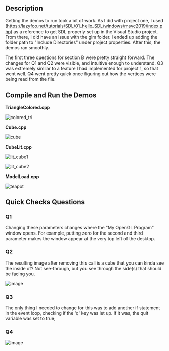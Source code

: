 ## Description

Getting the demos to run took a bit of work. As I did with project one, I used (https://lazyfoo.net/tutorials/SDL/01_hello_SDL/windows/msvc2019/index.php) as a reference to get SDL properly set up in the Visual Studio project. From there, I did have an issue with the glm folder. I ended up adding the folder path to "Include Directories" under project properties. After this, the demos ran smoothly.

The first three questions for section B were pretty straight forward. The changes for Q1 and Q2 were visible, and intuitive enough to understand. Q3 was extremely similar to a feature I had implemented for project 1, so that went well. Q4 went pretty quick once figuring out how the vertices were being read from the file. 

## Compile and Run the Demos

**TriangleColored.cpp**

![colored_tri](https://user-images.githubusercontent.com/59031606/112705193-aa048580-8e6b-11eb-8766-b53806419278.png)

**Cube.cpp**

![cube](https://user-images.githubusercontent.com/59031606/112705148-7c1f4100-8e6b-11eb-8626-e9d4855715aa.png)

**CubeLit.cpp**

![lit_cube1](https://user-images.githubusercontent.com/59031606/112705236-d6200680-8e6b-11eb-8382-89e0df7e6c35.png)

![lit_cube2](https://user-images.githubusercontent.com/59031606/112705250-e3d58c00-8e6b-11eb-9230-5a32b6e2b83f.png)

**ModelLoad.cpp**

![teapot](https://user-images.githubusercontent.com/59031606/112705592-9bb76900-8e6d-11eb-9c37-d31734055fb5.png)


## Quick Checks Questions

### Q1

Changing these parameters changes where the "My OpenGL Program" window opens. For example, putting zero for the second and third parameter makes the window appear at the very top left of the desktop.

### Q2

The resulting image after removing this call is a cube that you can kinda see the inside of? Not see-through, but you see through the side(s) that should be facing you.

![image](https://user-images.githubusercontent.com/59031606/112741300-29688680-8f4a-11eb-9835-9f4dc0a33530.png)

### Q3

The only thing I needed to change for this was to add another if statement in the event loop, checking if the 'q' key was let up. If it was, the quit variable was set to true;

### Q4

![image](https://user-images.githubusercontent.com/59031606/112765276-0bdeff80-8fd2-11eb-8b51-d0d628610ced.png)
